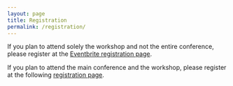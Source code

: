 ```yaml
---
layout: page
title: Registration
permalink: /registration/
---
```

If you plan to attend solely the workshop and not the entire conference, please register at the [Eventbrite registration page](https://www.eventbrite.com/e/4th-international-workshop-on-vocal-interactivity-in-and-between-humans-animals-and-robots-tickets-947965930617?utm-campaign=social&utm-content=attendeeshare&utm-medium=discovery&utm-term=listing&utm-source=cp&aff=ebdsshcopyurl).

If you plan to attend the main conference and the workshop, please register at the following [registration page](https://interspeech2024.org/registration-payment/).


